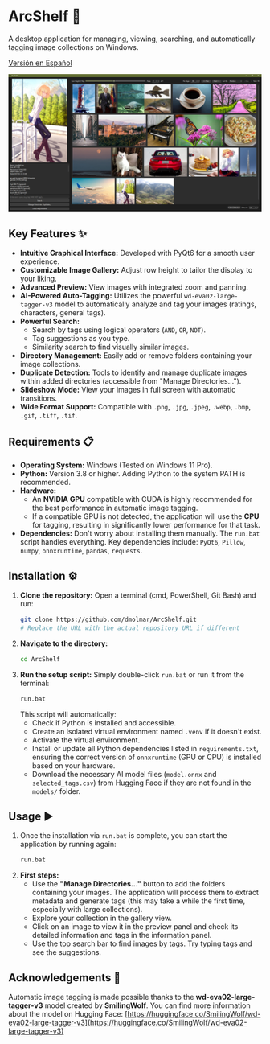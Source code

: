 # ArcShelf 🚀

A desktop application for managing, viewing, searching, and automatically tagging image collections on Windows.

[Versión en Español](README_es.md)

![ArcShelf interface with example images](readme_preview.png "ArcShelf interface with example images")

## Key Features ✨

*   **Intuitive Graphical Interface:** Developed with PyQt6 for a smooth user experience.
*   **Customizable Image Gallery:** Adjust row height to tailor the display to your liking.
*   **Advanced Preview:** View images with integrated zoom and panning.
*   **AI-Powered Auto-Tagging:** Utilizes the powerful `wd-eva02-large-tagger-v3` model to automatically analyze and tag your images (ratings, characters, general tags).
*   **Powerful Search:**
    *   Search by tags using logical operators (`AND`, `OR`, `NOT`).
    *   Tag suggestions as you type.
    *   Similarity search to find visually similar images.
*   **Directory Management:** Easily add or remove folders containing your image collections.
*   **Duplicate Detection:** Tools to identify and manage duplicate images within added directories (accessible from "Manage Directories...").
*   **Slideshow Mode:** View your images in full screen with automatic transitions.
*   **Wide Format Support:** Compatible with `.png`, `.jpg`, `.jpeg`, `.webp`, `.bmp`, `.gif`, `.tiff`, `.tif`.

## Requirements 📋

*   **Operating System:** Windows (Tested on Windows 11 Pro).
*   **Python:** Version 3.8 or higher. Adding Python to the system PATH is recommended.
*   **Hardware:**
    *   An **NVIDIA GPU** compatible with CUDA is highly recommended for the best performance in automatic image tagging.
    *   If a compatible GPU is not detected, the application will use the **CPU** for tagging, resulting in significantly lower performance for that task.
*   **Dependencies:** Don't worry about installing them manually. The `run.bat` script handles everything. Key dependencies include: `PyQt6`, `Pillow`, `numpy`, `onnxruntime`, `pandas`, `requests`.

## Installation ⚙️

1.  **Clone the repository:** Open a terminal (cmd, PowerShell, Git Bash) and run:
    ```bash
    git clone https://github.com/dmolmar/ArcShelf.git
    # Replace the URL with the actual repository URL if different
    ```
2.  **Navigate to the directory:**
    ```bash
    cd ArcShelf
    ```
3.  **Run the setup script:** Simply double-click `run.bat` or run it from the terminal:
    ```bash
    run.bat
    ```
    This script will automatically:
    *   Check if Python is installed and accessible.
    *   Create an isolated virtual environment named `.venv` if it doesn't exist.
    *   Activate the virtual environment.
    *   Install or update all Python dependencies listed in `requirements.txt`, ensuring the correct version of `onnxruntime` (GPU or CPU) is installed based on your hardware.
    *   Download the necessary AI model files (`model.onnx` and `selected_tags.csv`) from Hugging Face if they are not found in the `models/` folder.

## Usage ▶️

1.  Once the installation via `run.bat` is complete, you can start the application by running again:
    ```bash
    run.bat
    ```
2.  **First steps:**
    *   Use the **"Manage Directories..."** button to add the folders containing your images. The application will process them to extract metadata and generate tags (this may take a while the first time, especially with large collections).
    *   Explore your collection in the gallery view.
    *   Click on an image to view it in the preview panel and check its detailed information and tags in the information panel.
    *   Use the top search bar to find images by tags. Try typing tags and see the suggestions.

## Acknowledgements 🙏

Automatic image tagging is made possible thanks to the **wd-eva02-large-tagger-v3** model created by **SmilingWolf**. You can find more information about the model on Hugging Face:
[https://huggingface.co/SmilingWolf/wd-eva02-large-tagger-v3](https://huggingface.co/SmilingWolf/wd-eva02-large-tagger-v3)